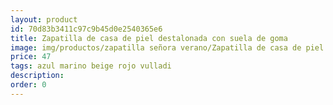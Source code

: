 ```yaml
---
layout: product
id: 70d83b3411c97c9b45d0e2540365e6
title: Zapatilla de casa de piel destalonada con suela de goma 
image: img/productos/zapatilla señora verano/Zapatilla de casa de piel destalonada con suela de goma =47=azul marino beige rojo vulladi.webp
price: 47
tags: azul marino beige rojo vulladi
description: 
order: 0
---
```

